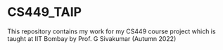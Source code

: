 # CS449_TAIP
This repository contains my work for my CS449 course project which is taught at IIT Bombay by Prof. G Sivakumar (Autumn 2022)
